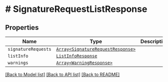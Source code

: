 # # SignatureRequestListResponse



## Properties

Name | Type | Description | Notes
------------ | ------------- | ------------- | -------------
| `signatureRequests` | [```Array<SignatureRequestResponse>```](SignatureRequestResponse.md) |    |  |
| `listInfo` | [```ListInfoResponse```](ListInfoResponse.md) |    |  |
| `warnings` | [```Array<WarningResponse>```](WarningResponse.md) |    |  |

[[Back to Model list]](../../README.md#models) [[Back to API list]](../../README.md#endpoints) [[Back to README]](../../README.md)
